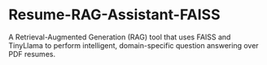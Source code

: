 # Resume-RAG-Assistant-FAISS
A Retrieval-Augmented Generation (RAG) tool that uses FAISS and TinyLlama to perform intelligent, domain-specific question answering over PDF resumes.
